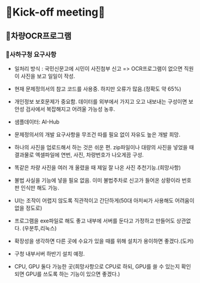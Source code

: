 # 🎯Kick-off meeting🎯

## 🚖차량OCR프로그램

### 🏢사하구청 요구사항

*  일처리 방식 : 국민신문고에 시민이 사진첨부 신고 => OCR프로그램이 없으면 직원이 사진을 보고 일일이 작성.

*  현재 문제정의서의 참고 코드를 사용중. 하지만 오류가 많음.(정확도 약 65%)

*  개인정보 보호문제가 중요함. 데이터를 외부에서 가지고 오고 내보내는 구성이면 보안성 검사에서 복잡해지고 어려울 가능성 농후.

*  샘플데이터: AI-Hub

*  문제정의서의 개발 요구사항을 무조건 따를 필요 없이 자유도 높은 개발 희망.

*  하나의 사진을 업로드해서 하는 것은 쉬운 편. zip파일이나 대량의 사진을 넣었을 때 결과물로 엑셀파일에 연번, 사진, 차량번호가 나오게끔 구성.

*  똑같은 차량 사진을 여러 개 올렸을 때 제일 잘 나온 사진 추천기능.(희망사항)

*  불법 사실을 기능에 넣을 필요 없음. 이미 불법주차로 신고가 들어온 상황이라 번호판 인식만 해도 가능.

*  UI는 조작이 어렵지 않도록 직관적이고 간단하게(50대 아저씨가 사용해도 어려움이 없을 정도로)

*  프로그램을 exe파일로 해도 좋고 내부에 서버를 둔다고 가정하고 만들어도 상관없다. (우분투,리눅스)

*  확장성을 생각하면 다른 곳에 수요가 있을 때를 위해 설치가 용이하면 좋겠다.(도커)

*  구청 내부서버 하반기 설치 예정.

*  CPU, GPU 둘다 가능한 곳(희망사항으로 CPU로 하되, GPU를 쓸 수 있는지 확인되면 GPU를 쓰도록 하는 기능이 있으면 좋겠다.)
